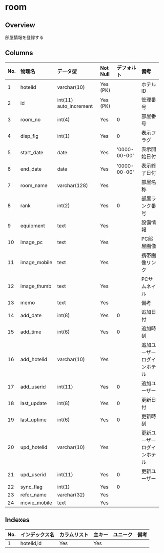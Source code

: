 # room

## Overview

部屋情報を登録する

## Columns

|No.|物理名|データ型|Not Null|デフォルト|備考|
|:--|:--|:--|:--|:--|:--|
|1|hotelid|varchar(10)|Yes (PK)||ホテルID|
|2|id|int(11) auto_increment|Yes (PK)||管理番号|
|3|room_no|int(4)|Yes|0|部屋番号|
|4|disp_flg|int(1)|Yes|0|表示フラグ|
|5|start_date|date|Yes|'0000-00-00'|表示開始日付|
|6|end_date|date|Yes|'0000-00-00'|表示終了日付|
|7|room_name|varchar(128)|Yes||部屋名称|
|8|rank|int(2)|Yes|0|部屋ランク番号|
|9|equipment|text|Yes||設備情報|
|10|image_pc|text|Yes||PC部屋画像|
|11|image_mobile|text|Yes||携帯画像リンク|
|12|image_thumb|text|Yes||PCサムネイル|
|13|memo|text|Yes||備考|
|14|add_date|int(8)|Yes|0|追加日付|
|15|add_time|int(6)|Yes|0|追加時刻|
|16|add_hotelid|varchar(10)|Yes||追加ユーザーログインホテル|
|17|add_userid|int(11)|Yes|0|追加ユーザー|
|18|last_update|int(8)|Yes|0|更新日付|
|19|last_uptime|int(6)|Yes|0|更新時刻|
|20|upd_hotelid|varchar(10)|Yes||更新ユーザーログインホテル|
|21|upd_userid|int(11)|Yes|0|更新ユーザー|
|22|sync_flag|int(1)|Yes|0||
|23|refer_name|varchar(32)|Yes|||
|24|movie_mobile|text|Yes|||

## Indexes

|No.|インデックス名|カラムリスト|主キー|ユニーク|備考|
|:--|:--|:--|:--|:--|:--|
|1|hotelid,id|Yes|Yes||
